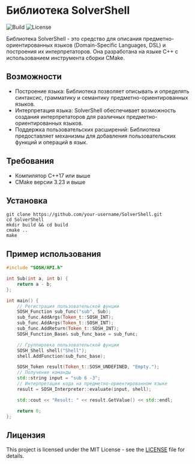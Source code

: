 # Библиотека SolverShell

![Build](https://img.shields.io/badge/build-passing-brightgreen.svg)
![License](https://img.shields.io/badge/license-MIT-blue.svg)

Библиотека SolverShell - это средство для описания предметно-ориентированных языков (Domain-Specific Languages, DSL) и построения их интерпретаторов. Она разработана на языке C++ с использованием инструмента сборки CMake.

## Возможности

- Построение языка: Библиотека позволяет описывать и определять синтаксис, грамматику и семантику предметно-ориентированных языков.
- Интерпретация языка: SolverShell обеспечивает возможность создания интерпретаторов для различных предметно-ориентированных языков.
- Поддержка пользовательских расширений: Библиотека предоставляет механизмы для добавления пользовательских функций и операций в язык.

## Требования

- Компилятор C++17 или выше
- CMake версии 3.23 и выше

## Установка

```shell
git clone https://github.com/your-username/SolverShell.git
cd SolverShell
mkdir build && cd build
cmake ..
make
```

## Пример использования

```cpp
#include "SOSH/API.h"

int Sub(int a, int b) {
    return a - b;
};

int main() {
    // Регистрация пользовательской фунции
    SOSH_Function sub_func("sub", Sub);
    sub_func.AddArgs(Token_t::SOSH_INT);
    sub_func.AddArgs(Token_t::SOSH_INT);
    sub_func.AddReturn(Token_t::SOSH_INT);
    SOSH_Function_Base& sub_func_base = sub_func;

    // Группировка пользовательской фунции
    SOSH_Shell shell("Shell");
    shell.AddFunction(sub_func_base);

    SOSH_Token result(Token_t::SOSH_UNDEFINED, "Empty.");
    // Получение команды
    std::string input = "sub 6 -3";
    // Интерпретация кода на предметно-ориентированном языке
    result = SOSH_Interpreter::evaluate(input, shell);

    std::cout << "Result: " << result.GetValue() << std::endl;

    return 0;
};

```

## Лицензия

This project is licensed under the MIT License - see the [LICENSE](LICENSE) file for details.
